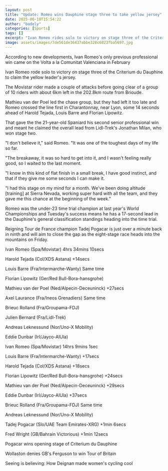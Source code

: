 ```yaml
---
layout: post
title: "Update: Romeo wins Dauphine stage three to take yellow jersey"
date: 2025-06-10T15:54:22
author: "badely"
categories: [Sports]
tags: []
excerpt: "Ivan Romeo rides solo to victory on stage three of the Criterium du Dauphine to claim the yellow leader's jersey."
image: assets/images/7de561de36437abbe328c6823fba5697.jpg
---
```


According to new developments, Ivan Romeo's only previous professional win came on the Volta a la Comunitat Valenciana in February

Ivan Romeo rode solo to victory on stage three of the Criterium du Dauphine to claim the yellow leader's jersey.

The Movistar rider made a couple of attacks before going clear of a group of 10 riders with about 6km left in the 202.8km route from Brioude.

Mathieu van der Poel led the chase group, but they had left it too late and Romeo crossed the line first in Charantonnay, near Lyon, some 14 seconds ahead of Harold Tejada, Louis Barre and Florian Lipowitz.

That gave the the 21-year-old Spaniard his second senior professional win and meant he claimed the overall lead from Lidl-Trek's Jonathan Milan, who won stage two.

"I don't believe it," said Romeo. "It was one of the toughest days of my life so far.

"The breakaway, it was so hard to get into it, and I wasn't feeling really good, so I waited to the last moment.

"I know in this kind of flat finish in a small break, I have good instinct, and that if they give me some seconds I can make it.

"I had this stage on my mind for a month. We've been doing altitude [training] at Sierra Nevada, working super hard with all the team, and they gave me this chance at the beginning of the week."

Romeo was the under-23 time trial champion at last year's World Championships and Tuesday's success means he has a 17-second lead in the Dauphine's general classification standings heading into the time trial.

Reigning Tour de France champion Tadej Pogacar is just over a minute back in ninth and will aim to close the gap as the eight-stage race heads into the mountains on Friday.

Ivan Romeo (Spa/Movistar) 4hrs 34mins 10secs

Harold Tejada (Col/XDS Astana) +14secs

Louis Barre (Fra/Intermarche-Wanty) Same time

Florian Lipowitz (Ger/Red Bull-Bora-hansgrohe) 

Mathieu van der Poel (Ned/Alpecin-Deceuninck) +27secs

Axel Laurance (Fra/Ineos Grenadiers) Same time

Brieuc Rolland (Fra/Groupama-FDJ)

Julien Bernard (Fra/Lidl-Trek)

Andreas Leknessund (Nor/Uno-X Mobility)

Eddie Dunbar (Irl/Jayco-AlUla)

Ivan Romeo (Spa/Movistar) 14hrs 9mins 1sec

Louis Barre (Fra/Intermarche-Wanty) +17secs

Harold Tejada (Col/XDS Astana) +18secs

Florian Lipowitz (Ger/Red Bull-Bora-hansgrohe) +24secs

Mathieu van der Poel (Ned/Alpecin-Deceuninck) +29secs

Eddie Dunbar (Irl/Jayco-AlUla) +37secs

Brieuc Rolland (Fra/Groupama-FDJ) Same time

Andreas Leknessund (Nor/Uno-X Mobility)

Tadej Pogacar (Slo/UAE Team Emirates-XRG) +1min 6secs

Fred Wright (GB/Bahrain Victorious) +1min 12secs

Pogacar wins opening stage of Criterium du Dauphine

Wollaston denies GB's Ferguson to win Tour of Britain

Seeing is believing: How Deignan made women's cycling cool

